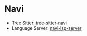 # Navi

- Tree Sitter: [tree-sitter-navi](https://github.com/navi-language/tree-sitter-navi)
- Language Server: [navi-lsp-server](https://github.com/navi-language/navi)
